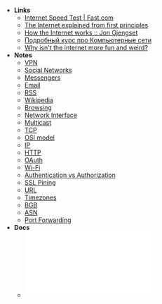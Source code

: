 
- **Links**
	- [Internet Speed Test | Fast.com](https://fast.com)
	- [The Internet explained from first principles](https://explained-from-first-principles.com/internet/)
	- [How the Internet works :: Jon Gjengset](https://thesquareplanet.com/blog/how-the-internet-works/)
	- [Подробный курс про Компьютерные сети](https://www.asozykin.ru/courses/networks_online)
	- [Why isn't the internet more fun and weird?](https://jarredsumner.com/codeblog/)
- **Notes**
	- [VPN](VPN.md)
	- [Social Networks](Social%20Networks.md)
	- [Messengers](Messengers.md)
	- [Email](Programming/Email.md)
	- [RSS](Programming/RSS.md)
	- [Wikipedia](Wikipedia.md)
	- [Browsing](Browsing.md)
	- [Network Interface](../Network%20Interface.md)
	- [Multicast](Internet/Multicast.md)
	- [TCP](Internet/TCP.md)
	- [OSI model](Internet/OSI%20model.md)
	- [IP](Internet/IP.md)
	- [HTTP](Internet/HTTP.md)
	- [OAuth](Internet/OAuth.md)
	- [Wi-Fi](Internet/Wi-Fi.md)
	- [Authentication vs Authorization](Internet/Authentication%20vs%20Authorization.md)
	- [SSL Pining](Internet/SSL%20Pining.md)
	- [URL](Internet/URL.md)
	- [Timezones](Internet/Timezones.md)
	- [BGB](BGB.md)
	- [ASN](ASN.md)
	- [Port Forwarding](Port%20Forwarding.md)
- **Docs**
	- ![](Что_делать,_если_отключат_интернет_Гайд.pdf)